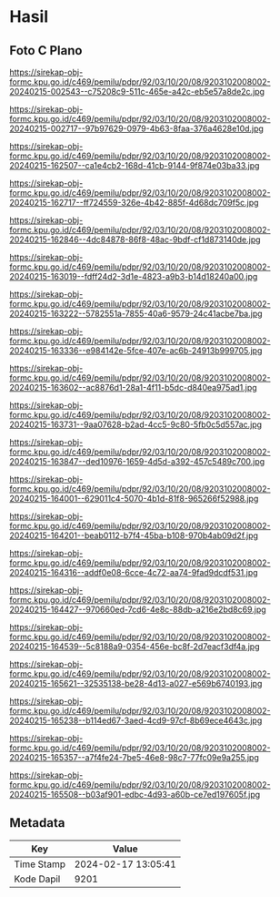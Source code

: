 # Hasil

## Foto C Plano

https://sirekap-obj-formc.kpu.go.id/c469/pemilu/pdpr/92/03/10/20/08/9203102008002-20240215-002543--c75208c9-511c-465e-a42c-eb5e57a8de2c.jpg

https://sirekap-obj-formc.kpu.go.id/c469/pemilu/pdpr/92/03/10/20/08/9203102008002-20240215-002717--97b97629-0979-4b63-8faa-376a4628e10d.jpg

https://sirekap-obj-formc.kpu.go.id/c469/pemilu/pdpr/92/03/10/20/08/9203102008002-20240215-162507--ca1e4cb2-168d-41cb-9144-9f874e03ba33.jpg

https://sirekap-obj-formc.kpu.go.id/c469/pemilu/pdpr/92/03/10/20/08/9203102008002-20240215-162717--ff724559-326e-4b42-885f-4d68dc709f5c.jpg

https://sirekap-obj-formc.kpu.go.id/c469/pemilu/pdpr/92/03/10/20/08/9203102008002-20240215-162846--4dc84878-86f8-48ac-9bdf-cf1d873140de.jpg

https://sirekap-obj-formc.kpu.go.id/c469/pemilu/pdpr/92/03/10/20/08/9203102008002-20240215-163019--fdff24d2-3d1e-4823-a9b3-b14d18240a00.jpg

https://sirekap-obj-formc.kpu.go.id/c469/pemilu/pdpr/92/03/10/20/08/9203102008002-20240215-163222--5782551a-7855-40a6-9579-24c41acbe7ba.jpg

https://sirekap-obj-formc.kpu.go.id/c469/pemilu/pdpr/92/03/10/20/08/9203102008002-20240215-163336--e984142e-5fce-407e-ac6b-24913b999705.jpg

https://sirekap-obj-formc.kpu.go.id/c469/pemilu/pdpr/92/03/10/20/08/9203102008002-20240215-163602--ac8876d1-28a1-4f11-b5dc-d840ea975ad1.jpg

https://sirekap-obj-formc.kpu.go.id/c469/pemilu/pdpr/92/03/10/20/08/9203102008002-20240215-163731--9aa07628-b2ad-4cc5-9c80-5fb0c5d557ac.jpg

https://sirekap-obj-formc.kpu.go.id/c469/pemilu/pdpr/92/03/10/20/08/9203102008002-20240215-163847--ded10976-1659-4d5d-a392-457c5489c700.jpg

https://sirekap-obj-formc.kpu.go.id/c469/pemilu/pdpr/92/03/10/20/08/9203102008002-20240215-164001--629011c4-5070-4b1d-81f8-965266f52988.jpg

https://sirekap-obj-formc.kpu.go.id/c469/pemilu/pdpr/92/03/10/20/08/9203102008002-20240215-164201--beab0112-b7f4-45ba-b108-970b4ab09d2f.jpg

https://sirekap-obj-formc.kpu.go.id/c469/pemilu/pdpr/92/03/10/20/08/9203102008002-20240215-164316--addf0e08-6cce-4c72-aa74-9fad9dcdf531.jpg

https://sirekap-obj-formc.kpu.go.id/c469/pemilu/pdpr/92/03/10/20/08/9203102008002-20240215-164427--970660ed-7cd6-4e8c-88db-a216e2bd8c69.jpg

https://sirekap-obj-formc.kpu.go.id/c469/pemilu/pdpr/92/03/10/20/08/9203102008002-20240215-164539--5c8188a9-0354-456e-bc8f-2d7eacf3df4a.jpg

https://sirekap-obj-formc.kpu.go.id/c469/pemilu/pdpr/92/03/10/20/08/9203102008002-20240215-165621--32535138-be28-4d13-a027-e569b6740193.jpg

https://sirekap-obj-formc.kpu.go.id/c469/pemilu/pdpr/92/03/10/20/08/9203102008002-20240215-165238--b114ed67-3aed-4cd9-97cf-8b69ece4643c.jpg

https://sirekap-obj-formc.kpu.go.id/c469/pemilu/pdpr/92/03/10/20/08/9203102008002-20240215-165357--a7f4fe24-7be5-46e8-98c7-77fc09e9a255.jpg

https://sirekap-obj-formc.kpu.go.id/c469/pemilu/pdpr/92/03/10/20/08/9203102008002-20240215-165508--b03af901-edbc-4d93-a60b-ce7ed197605f.jpg


## Metadata

| Key        | Value               |
| ---------- | ------------------- |
| Time Stamp | 2024-02-17 13:05:41 |
| Kode Dapil | 9201                |



